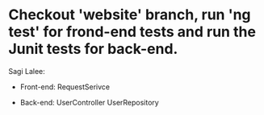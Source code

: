 # Checkout 'website' branch, run 'ng test' for frond-end tests and run the Junit tests for back-end.


Sagi Lalee:

*   Front-end:
    RequestSerivce
    
*  Back-end:
    UserController
    UserRepository
